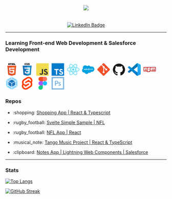 
<div id="header" align="center">
  <img src="https://media.giphy.com/media/umYMU8G2ixG5mJBDo5/giphy.gif" width="200"/>
</div>
<br></br>
<div id="badges" align="center">
  <a href="https://www.linkedin.com/in/ana-urumovska/" target="blank">
    <img src="https://img.shields.io/badge/LinkedIn-blue?style=for-the-badge&logo=linkedin&logoColor=white" alt="LinkedIn Badge"/>
  </a>
</div>

---
### Learning Front-end Web Development & Salesforce Development
<br/>
<div>
  <img src="https://github.com/devicons/devicon/blob/master/icons/html5/html5-original-wordmark.svg" title="HTML5" alt="HTML5" width="40" height="40"/>&nbsp;
  <img src="https://github.com/devicons/devicon/blob/master/icons/css3/css3-original-wordmark.svg" title="CSS3" alt="CSS3" width="40" height="40"/>&nbsp;
  <img src="https://github.com/devicons/devicon/blob/master/icons/javascript/javascript-original.svg" title="JavaScript" alt="JavaScript" width="40" height="40"/>&nbsp;
   <img src="https://github.com/devicons/devicon/blob/master/icons/typescript/typescript-original.svg" title="TypeScript" alt="TypeScript" width="40" height="40"/>&nbsp;
  <img src="https://github.com/devicons/devicon/blob/master/icons/react/react-original.svg" title="React" alt="React" width="40" height="40"/>&nbsp;
  <img src="https://github.com/devicons/devicon/blob/master/icons/salesforce/salesforce-original.svg" title="Salesforce" alt="Salesforce" width="40" height="40"/>&nbsp;
  <img src="https://github.com/devicons/devicon/blob/master/icons/git/git-original.svg" title="git" alt="git" width="40" height="40"/>&nbsp;
  <img src="https://github.com/devicons/devicon/blob/master/icons/github/github-original.svg" title="github" alt="github" width="40" height="40"/>&nbsp;
  <img src="https://github.com/devicons/devicon/blob/master/icons/vscode/vscode-original.svg" title="vscode" alt="vscode" width="40" height="40"/>&nbsp;
  <img src="https://github.com/devicons/devicon/blob/master/icons/npm/npm-original-wordmark.svg" title="npm" alt="npm" width="40" height="40"/>&nbsp;
  <img src="https://github.com/devicons/devicon/blob/master/icons/webpack/webpack-original.svg" title="webpack" alt="webpack" width="40" height="40"/>&nbsp;
  <img src="https://github.com/devicons/devicon/blob/master/icons/svelte/svelte-original.svg" title="svelte" alt="svelte" width="40" height="40"/>&nbsp;
  <img src="https://github.com/devicons/devicon/blob/master/icons/figma/figma-original.svg" title="figma" alt="figma" width="40" height="40"/>&nbsp;
  <img src="https://github.com/devicons/devicon/blob/master/icons/photoshop/photoshop-line.svg" title="Photoshop" alt="Photoshop" width="40" height="40"/>&nbsp;
</div>



### Repos

- <div>
  :shopping:
  <a href="https://github.com/anarhitetka/react-typescript__shopping-cart">
    Shopping App | React & Typescript
  </a>
</div>

- <div>
  :rugby_football:
  <a href="https://github.com/anarhitetka/svelte-simple-sample" target="blank">
    Svelte Simple Sample | NFL
  </a>
</div>

- <div>
  :rugby_football:
  <a href="https://github.com/anarhitetka/nfl-app" target="blank">
    NFL App | React
  </a>
</div>

- <div>
  :musical_note:
  <a href="https://github.com/kolaroski/tango-music" target="blank">
    Tango Music Project | React & TypeScript
  </a>
</div>

- <div>
  :clipboard:
   <a href="https://github.com/anarhitetka/lwc-notes-component" target="blank">
    Notes App | Lightning Web Components | Salesforce
  </a>
</div>


---

### Stats

[![Top Langs](https://github-readme-stats.vercel.app/api/top-langs/?username=anarhitetka&layout=compact&theme=buefy)](https://github.com/anuraghazra/github-readme-stats)


[![GitHub Streak](http://github-readme-streak-stats.herokuapp.com?user=anarhitetka&theme=buefy&date_format=j%20M%5B%20Y%5D&mode=weekly)](https://git.io/streak-stats)
